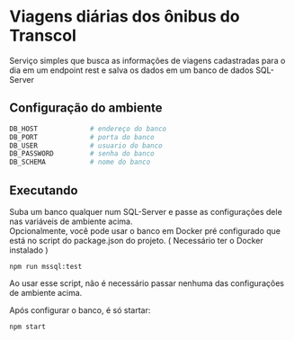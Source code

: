 # Viagens diárias dos ônibus do Transcol

Serviço simples que busca as informações de viagens cadastradas para o dia em um endpoint rest e salva os dados em um banco de dados SQL-Server

## Configuração do ambiente

```bash
DB_HOST             # endereço do banco
DB_PORT             # porta do banco
DB_USER             # usuario do banco
DB_PASSWORD         # senha do banco
DB_SCHEMA           # nome do banco
```

## Executando
Suba um banco qualquer num SQL-Server e passe as configurações dele nas variáveis de ambiente acima.  
Opcionalmente, você pode usar o banco em Docker pré configurado que está no script do package.json do projeto. ( Necessário ter o Docker instalado )
```
npm run mssql:test
```
Ao usar esse script, não é necessário passar nenhuma das configurações de ambiente acima.

Após configurar o banco, é só startar:
```
npm start
```

